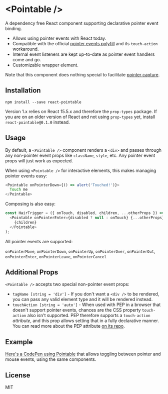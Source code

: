 # &lt;Pointable /&gt;

A dependency free React component supporting declarative pointer event binding.

- Allows using pointer events with React today.
- Compatible with the official [pointer events polyfill](https://github.com/jquery/PEP) and its `touch-action` workaround.
- Internal event listeners are kept up-to-date as pointer event handlers come and go.
- Customizable wrapper element.

Note that this component does nothing special to facilitate [pointer capture](https://developer.mozilla.org/en-US/docs/Web/API/Pointer_events#Pointer_capture).

## Installation

```
npm install --save react-pointable
```

Version 1.x relies on React 15.5.x and therefore the `prop-types` package. If you are on an older version of React and not using `prop-types` yet, install `react-pointable@0.1.0` instead.

## Usage
By default, a `<Pointable />` component renders a `<div>` and passes through any non-pointer event props like `className`, `style`, etc. Any pointer event props will just work as expected.

When using `<Pointable />` for interactive elements, this makes managing pointer events easy:
```javascript
<Pointable onPointerDown={() => alert('Touched!')}>
  Touch me
</Pointable>
```

Composing is also easy:
```javascript
const HairTrigger = ({ onTouch, disabled, children, ...otherProps }) => (
  <Pointable onPointerEnter={disabled ? null : onTouch} {...otherProps}>
    {children}
  </Pointable>
);
```

All pointer events are supported:

`onPointerMove`, `onPointerDown`, `onPointerUp`, `onPointerOver`, `onPointerOut`, `onPointerEnter`, `onPointerLeave`, `onPointerCancel`

## Additional Props
`<Pointable />` accepts two special non-pointer event props:

- `tagName [string = 'div']` - If you don't want a `<div />`  to be rendered, you can pass any valid element type and it will be rendered instead.
- `touchAction [string = 'auto']` - When used with PEP in a browser that doesn't support pointer events, chances are the CSS property `touch-action` also isn't supported. PEP therefore supports a `touch-action` _attribute_, and this prop allows setting that in a fully declarative manner. You can read more about the PEP attribute [on its repo](https://github.com/jquery/PEP#polyfill-limitations).

## Example
[Here's a CodePen using Pointable](http://codepen.io/MillerTime/pen/QKaLky/) that allows toggling between pointer and mouse events, using the same components.

## License
MIT
